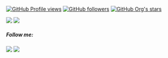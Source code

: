 [![GitHub Profile views](https://komarev.com/ghpvc/?username=baskiton)](https://github.com/baskiton)
[![GitHub followers](https://img.shields.io/github/followers/baskiton?label=GitHub%20followers&style=flat)](https://github.com/baskiton?tab=followers)
[![GitHub Org's stars](https://img.shields.io/github/stars/baskiton?label=Stars&style=flat)](https://github.com/baskiton?tab=repositories&q=&type=source&language=&sort=stargazers)

![](https://github-readme-stats.vercel.app/api?username=baskiton&count_private=true&show_icons=true&theme=default)
![](https://github-readme-stats.vercel.app/api/top-langs/?username=baskiton&theme=default&layout=compact&card_width=445&langs_count=10)

##### Follow me:
<a href="https://t.me/baskiton"><img src="https://img.icons8.com/color/32/000000/telegram-app--v1.png"/></a>
<a href="https://vk.com/baskiton"><img src="https://img.icons8.com/color/32/000000/vk-com.png"/></a>

<!--
- 🔭 I’m currently working on ...
- 🌱 I’m currently learning ...
- 👯 I’m looking to collaborate on ...
- 🤔 I’m looking for help with ...
- 💬 Ask me about ...
- 📫 How to reach me: ...
- 😄 Pronouns: ...
- ⚡ Fun fact: ...
-->

